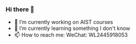 ### Hi there 👋

<!--
**1155157110/1155157110** is a ✨ _special_ ✨ repository because its `README.md` (this file) appears on your GitHub profile.
-->

- 🔭 I’m currently working on AIST courses
- 🌱 I’m currently learning something I don't know
- 📫 How to reach me: WeChat: WL2445918053
